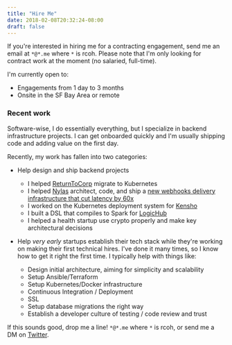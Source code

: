 ```yaml
---
title: "Hire Me"
date: 2018-02-08T20:32:24-08:00
draft: false
---
```

If you're interested in hiring me for a contracting engagement, send me an email at `*@*.me` where `*` is rcoh. Please note that I'm only looking for contract work at the moment (no salaried, full-time).

I'm currently open to:

* Engagements from 1 day to 3 months
* Onsite in the SF Bay Area or remote

### Recent work

Software-wise, I do essentially everything, but I specialize in backend infrastructure projects. I can get onboarded quickly and I'm usually shipping code and adding value on the first day.

Recently, my work has fallen into two categories:

- Help design and ship backend projects
  - I helped [ReturnToCorp](https://returntocorp.com) migrate to Kubernetes
  - I helped [Nylas](https://nylas.com) architect, code, and ship a [new webhooks delivery infrastructure that cut latency by 60x](https://www.nylas.com/blog/-speeding-up-our-webhooks-system-60x)
  - I worked on the Kubernetes deployment system for [Kensho](https://kensho.com)
  - I built a DSL that compiles to Spark for [LogicHub](https://www.logichub.com/)
  - I helped a health startup use crypto properly and make key architectural decisions

- Help _very early_ startups establish their tech stack while they're working on making their first technical hires. I've done it many times, so I know how to get it right the first time. I typically help with things like:
  - Design initial architecture, aiming for simplicity and scalability
  - Setup Ansible/Terraform
  - Setup Kubernetes/Docker infrastructure
  - Continuous Integration / Deployment
  - SSL
  - Setup database migrations the right way
  - Establish a developer culture of testing / code review and trust


If this sounds good, drop me a line! `*@*.me` where `*` is rcoh, or send me a DM on [Twitter](https://twitter.com/russellrcohen).